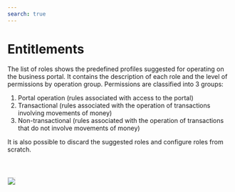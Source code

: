 ```yaml
---
search: true
---
```


# Entitlements

The list of roles shows the predefined profiles suggested for operating on the business portal. It contains the description of each role and the level of permissions by operation group. Permissions are classified into 3 groups:

1. Portal operation (rules associated with access to the portal)
2. Transactional (rules associated with the operation of transactions involving movements of money)
3. Non-transactional (rules associated with the operation of transactions that do not involve movements of money)   

It is also possible to discard the suggested roles and configure roles from scratch. 

<img src="/assets/img/dynamic/experiences/business/entitlements.jpg" style="border: 1px solid #EEE; margin-top: 40px">